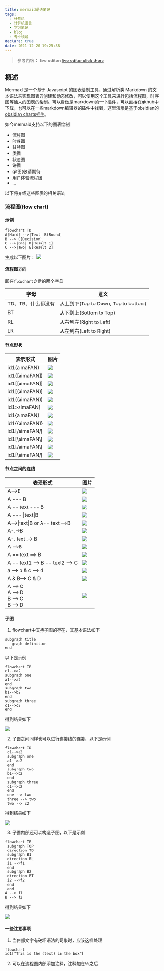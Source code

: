 ```yaml
---
title: mermaid语法笔记
tags:
  - 计算机
  - 计算机语言
  - 学习笔记
  - blog
  - 专业领域
declare: true
date: 2021-12-20 19:25:38
---
```


> 参考内容：[](https://github.com/mermaid-js/mermaid/blob/develop/README.zh-CN.md)
> live editor: [live editor click there](https://mermaid-js.github.io/mermaid-live-editor/)

## 概述
Mermaid 是一个基于 Javascript 的图表绘制工具，通过解析类 Markdown 的文本语法来实现图表的创建和动态修改，可以使用这个工具来进行包括流程图，时序图等恼人的图表的绘制。可以看做是markdown的一个插件，可以直接在github中下载，也可以在一些markdown编辑器的插件中找到，这里演示是基于obsidian的[obsidian charts插件](https://github.com/phibr0/obsidian-charts)。 

如今mermaid支持以下的图表绘制
- 流程图
- 时序图
- 甘特图
- 类图
- 状态图
- 饼图
- git图(敬请期待)
- 用户体验流程图
- ...

以下将介绍这些图表的相关语法

### 流程图(flow chart)
#### 示例

```text
flowchart TD
A[Hard] -->|Text| B(Round)
B --> C{Decision}
C -->|One| D[Result 1]
C -->|Two| E[Result 2]
```
生成以下图片：
![](../../../../img/mermaid/mermaid_流程图/mermaid示例_流程图.png)
#### 流程图方向
即在`flowchart`之后的两个字母

| 字母               | 意义                                 |
| ------------------ | ------------------------------------ |
| TD、TB、什么都没有 | 从上到下(Top to Down, Top to bottom) |
| BT                 | 从下到上(Bottom to Top)              |
| RL                 | 从右到左(Right to Left)              |
| LR                 | 从左到右(Left to Right)                                     |

#### 节点形状

| 表示形式           | 图片                                 |
| ------------------ | ------------------------------------ |
| id1(aimaFAN)       | ![](../../../../img/mermaid/mermaid_流程图/1220195326.png) |
| id1\(\[aimaFAN\]\) | ![](../../../../img/mermaid/mermaid_流程图/1220195409.png) |
| id1\[\[aimaFAN\]\] | ![](../../../../img/mermaid/mermaid_流程图/1220195500.png) |
| id1\[\(aimaFAN\)\] | ![](../../../../img/mermaid/mermaid_流程图/1220195543.png) |
| id1\(\(aimaFAN\)\) | ![](../../../../img/mermaid/mermaid_流程图/1220195629.png) |
| id1>aimaFAN]       |    ![](../../../../img/mermaid/mermaid_流程图/1220195941.png)                                  |
| id1{aimaFAN}       | ![](../../../../img/mermaid/mermaid_流程图/1220200002.png)                                     |
| id1{{aimaFAN}}     | ![](../../../../img/mermaid/mermaid_流程图/1220200016.png)                                     |
| id1[/aimaFAN/]     |  ![](../../../../img/mermaid/mermaid_流程图/1220200048.png)                                    |
| id1[\\aimaFAN\\]   |    ![](../../../../img/mermaid/mermaid_流程图/1220200104.png)                                  |
| id1[/aimaFAN\\]    | ![](../../../../img/mermaid/mermaid_流程图/1220200037.png)                                     |
| id1[\\aimaFAN/]                   |  ![](../../../../img/mermaid/mermaid_流程图/1220200118.png)                                    |

#### 节点之间的连线

| 表现形式                                         | 图片 | 
| ------------------------------------------------ | ---- |
| A-->B                                            |  ![](../../../../img/mermaid/mermaid_流程图/1220201432.png)    |   
| A --- B                                          |![](../../../../img/mermaid/mermaid_流程图/1220201458.png)      |    
| A -- text --- B                                  |![](../../../../img/mermaid/mermaid_流程图/1220201546.png)      |    
| A --- \|text\|B                                  | ![](../../../../img/mermaid/mermaid_流程图/1220201522.png)     |    
| A-->\|text\|B or A-- text -->B                   | ![](../../../../img/mermaid/mermaid_流程图/1220201607.png)     |    
| A-.->B                                           | ![](../../../../img/mermaid/mermaid_流程图/1220202034.png)     |    
| A-. text .-> B                                   | ![](../../../../img/mermaid/mermaid_流程图/1220202050.png)     |   
| A ==>B                                           | ![](../../../../img/mermaid/mermaid_流程图/1220202104.png)     |   
| A == text ==> B                                  |![](../../../../img/mermaid/mermaid_流程图/1220202117.png)     |   
| A -- text1 --> B -- text2 --> C                  | ![](../../../../img/mermaid/mermaid_流程图/1220202129.png)     |   
| a --> b & c --> d                                |![](../../../../img/mermaid/mermaid_流程图/1220202145.png)      |   
| A & B--> C & D                                   | ![](../../../../img/mermaid/mermaid_流程图/1220202203.png)     |   
| A --> C  <br/> A --> D <br> B --> C <br> B --> D | ![](../../../../img/mermaid/mermaid_流程图/1220202228.png)     |   

#### 子图
1. flowchart中支持子图的存在，其基本语法如下
 ```text
 subgraph title
 	graph definition
end
 ```
 
 以下是示例
 ```text
 flowchart TB  
 c1-->a2  
 subgraph one  
 a1-->a2  
 end  
 subgraph two  
 b1-->b2  
 end  
 subgraph three  
 c1-->c2  
 end
 ```

得到结果如下

![](../../../../img/mermaid/mermaid_流程图/1220203120.png)

2. 子图之间同样也可以进行连接线的连接，以下是示例
	
```text
flowchart TB  
 c1-->a2  
 subgraph one  
 a1-->a2  
 end  
 subgraph two  
 b1-->b2  
 end  
 subgraph three  
 c1-->c2  
 end  
 one --> two  
 three --> two  
 two --> c2
```

得到结果如下

![](../../../../img/mermaid/mermaid_流程图/1220203449.png)

3. 子图内部还可以构造子图，以下是示例

```text
flowchart TB  
 subgraph TOP  
 direction TB  
 subgraph B1  
 direction RL  
 i1 -->f1  
 end  
 subgraph B2  
 direction BT  
 i2 -->f2  
 end  
 end  
A --> f1
B --> f2
```

得到结果如下

![](../../../../img/mermaid/mermaid_流程图/1220203736.png)

#### 一些注意事项

1. 当内部文字有破坏语法的现象时，应该这样处理

```text
flowchart
id1["This is the (text) in the box"]
```

2. 可以在流程图内部添加注释，注释加在`%%`之后
